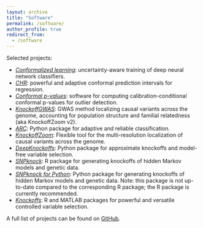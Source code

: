 ```yaml
---
layout: archive
title: "Software"
permalink: /software/
author_profile: true
redirect_from:
  - /software
---
```



Selected projects:

- [*Conformalized learning*](https://github.com/bat-sheva/conformal-learning): uncertainty-aware training of deep neural network classifiers.
- [*CHR*](https://github.com/msesia/chr): powerful and adaptive conformal prediction intervals for regression.
- [*Conformal p-values*](https://github.com/msesia/conditional-conformal-pvalues): software for computing calibration-conditional conformal p-values for outlier detection.
- [*KnockoffGWAS*](https://msesia.github.io/knockoffgwas/): GWAS method localizing causal variants across the genome, accounting for population structure and familial relatedness (aka KnockoffZoom v2).
- [*ARC*](https://github.com/msesia/arc): Python package for adaptive and reliable classification.
- [*KnockoffZoom*](https://msesia.github.io/knockoffzoom/): Flexible tool for the multi-resolution localization of causal variants across the genome.
- [*DeepKnockoffs*](https://github.com/msesia/DeepKnockoffs): Python package for approximate knockoffs and model-free variable selection.
- [*SNPknock*](https://msesia.github.io/snpknock/): R package for generating knockoffs of hidden Markov models and genetic data. 
- [*SNPknock for Python*](https://github.com/msesia/snpknock-python): Python package for generating knockoffs of hidden Markov models and genetic data. Note: this package is not up-to-date compared to the corresponding R package; the R package is currently recommended.
- [*Knockoffs*](https://web.stanford.edu/group/candes/knockoffs/): R and MATLAB packages for powerful and versatile controlled variable selection.

A full list of projects can be found on [GitHub](https://github.com/msesia).
